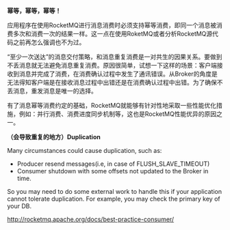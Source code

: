 **幂等，幂等，幂等！**

 应用程序在使用RocketMQ进行消息消费时必须支持幂等消费，即同一个消息被消费多次和消费一次的结果一样。这一点在使用RoketMQ或者分析RocketMQ源代码之前再怎么强调也不为过。

  “至少一次送达”的消息交付策略，和消息重复消费是一对共生的因果关系。要做到不丢消息就无法避免消息重复消费。原因很简单，试想一下这样的场景：客户端接收到消息并完成了消费，在消费确认过程中发生了通讯错误。从Broker的角度是无法得知客户端是在接收消息过程中出错还是在消费确认过程中出错。为了确保不丢消息，重发消息是唯一的选择。

 有了消息幂等消费约定的基础，RocketMQ就能够有针对性地采取一些性能优化措施，例如：并行消费、消费进度同步机制等，这也是RocketMQ性能优异的原因之一。





**（会导致重复的地方）Duplication**

Many circumstances could cause duplication, such as:

- Producer resend messages(i.e, in case of FLUSH_SLAVE_TIMEOUT)
- Consumer shutdown with some offsets not updated to the Broker in time.

So you may need to do some external work to handle this if your application cannot tolerate duplication. For example, you may check the primary key of your DB.

 http://rocketmq.apache.org/docs/best-practice-consumer/ 